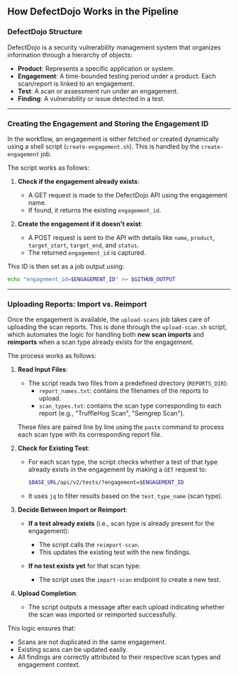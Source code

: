 ## How DefectDojo Works in the Pipeline

### DefectDojo Structure

DefectDojo is a security vulnerability management system that organizes information through a hierarchy of objects:

- **Product**: Represents a specific application or system.
- **Engagement**: A time-bounded testing period under a product. Each scan/report is linked to an engagement.
- **Test**: A scan or assessment run under an engagement.
- **Finding**: A vulnerability or issue detected in a test.

---

### Creating the Engagement and Storing the Engagement ID

In the workflow, an engagement is either fetched or created dynamically using a shell script (`create-engagement.sh`). This is handled by the `create-engagement` job.

The script works as follows:

1. **Check if the engagement already exists**:
   - A GET request is made to the DefectDojo API using the engagement name.
   - If found, it returns the existing `engagement_id`.

2. **Create the engagement if it doesn't exist**:
   - A POST request is sent to the API with details like `name`, `product`, `target_start`, `target_end`, and `status`.
   - The returned `engagement_id` is captured.

This ID is then set as a job output using:
```bash
echo "engagement_id=$ENGAGEMENT_ID" >> $GITHUB_OUTPUT
```

---

### Uploading Reports: Import vs. Reimport

Once the engagement is available, the `upload-scans` job takes care of uploading the scan reports. This is done through the `upload-scan.sh` script, which automates the logic for handling both **new scan imports** and **reimports** when a scan type already exists for the engagement.

The process works as follows:

1. **Read Input Files**:
   - The script reads two files from a predefined directory (`REPORTS_DIR`):
     - `report_names.txt`: contains the filenames of the reports to upload.
     - `scan_types.txt`: contains the scan type corresponding to each report (e.g., "TruffleHog Scan", "Semgrep Scan").

   These files are paired line by line using the `paste` command to process each scan type with its corresponding report file.

2. **Check for Existing Test**:
   - For each scan type, the script checks whether a test of that type already exists in the engagement by making a `GET` request to:
     ```bash
     $BASE_URL/api/v2/tests/?engagement=$ENGAGEMENT_ID
     ```
   - It uses `jq` to filter results based on the `test_type_name` (scan type).

3. **Decide Between Import or Reimport**:
   - **If a test already exists** (i.e., scan type is already present for the engagement):
     - The script calls the `reimport-scan`.
     - This updates the existing test with the new findings.

   - **If no test exists yet** for that scan type:
     - The script uses the `import-scan` endpoint to create a new test.

4. **Upload Completion**:
   - The script outputs a message after each upload indicating whether the scan was imported or reimported successfully.

This logic ensures that:
- Scans are not duplicated in the same engagement.
- Existing scans can be updated easily.
- All findings are correctly attributed to their respective scan types and engagement context.
